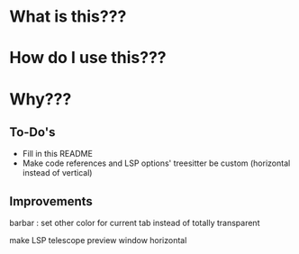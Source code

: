 # What is this???

# How do I use this???

# Why???

## To-Do's

- Fill in this README
- Make code references and LSP options' treesitter be custom (horizontal instead of vertical)

## Improvements

<!-- Possible other plugins: -->
<!-- Functions: -->
barbar : set other color for current tab instead of totally transparent
<!-- Future: -->
make LSP telescope preview window horizontal

